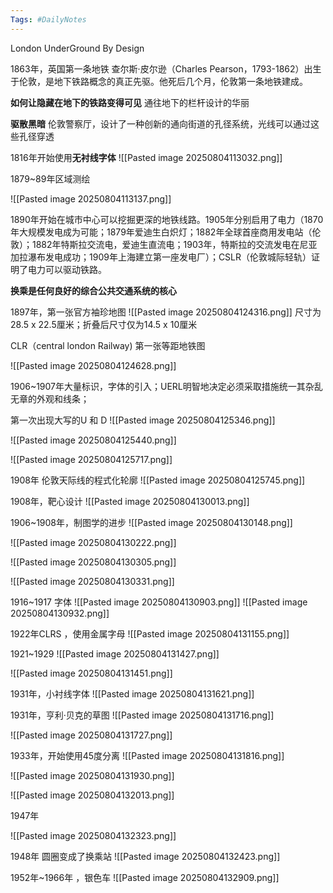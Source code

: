 ```yaml
---
Tags: #DailyNotes 
---
```



London UnderGround By Design


1863年，英国第一条地铁
查尔斯·皮尔逊（Charles Pearson，1793-1862）出生于伦敦，是地下铁路概念的真正先驱。他死后几个月，伦敦第一条地铁建成。

**如何让隐藏在地下的铁路变得可见**
通往地下的栏杆设计的华丽

**驱散黑暗**
伦敦警察厅，设计了一种创新的通向街道的孔径系统，光线可以通过这些孔径穿透


1816年开始使用**无衬线字体**
![[Pasted image 20250804113032.png]]


1879~89年区域测绘

![[Pasted image 20250804113137.png]]


1890年开始在城市中心可以挖掘更深的地铁线路。1905年分别启用了电力（1870年大规模发电成为可能；1879年爱迪生白炽灯；1882年全球首座商用发电站（伦敦）；1882年特斯拉交流电，爱迪生直流电；1903年，特斯拉的交流发电在尼亚加拉瀑布发电成功；1909年上海建立第一座发电厂）；CSLR（伦敦城际轻轨）证明了电力可以驱动铁路。

**换乘是任何良好的综合公共交通系统的核心**


1897年，第一张官方袖珍地图
![[Pasted image 20250804124316.png]]
尺寸为28.5 x 22.5厘米；折叠后尺寸仅为14.5 x 10厘米


CLR（central london Railway) 第一张等距地铁图

![[Pasted image 20250804124628.png]]


1906~1907年大量标识，字体的引入；UERL明智地决定必须采取措施统一其杂乱无章的外观和线条；

第一次出现大写的U 和 D
![[Pasted image 20250804125346.png]]


![[Pasted image 20250804125440.png]]

![[Pasted image 20250804125717.png]]


1908年 
伦敦天际线的程式化轮廓
![[Pasted image 20250804125745.png]]


1908年，靶心设计
![[Pasted image 20250804130013.png]]


1906~1908年，制图学的进步
![[Pasted image 20250804130148.png]]


![[Pasted image 20250804130222.png]]


![[Pasted image 20250804130305.png]]


![[Pasted image 20250804130331.png]]


1916~1917 字体
![[Pasted image 20250804130903.png]]
![[Pasted image 20250804130932.png]]


1922年CLRS ，使用金属字母
![[Pasted image 20250804131155.png]]


1921~1929
![[Pasted image 20250804131427.png]]


![[Pasted image 20250804131451.png]]



1931年，小衬线字体
![[Pasted image 20250804131621.png]]



1931年，亨利·贝克的草图
![[Pasted image 20250804131716.png]]

![[Pasted image 20250804131727.png]]


1933年，开始使用45度分离
![[Pasted image 20250804131816.png]]


![[Pasted image 20250804131930.png]]


![[Pasted image 20250804132013.png]]

1947年

![[Pasted image 20250804132323.png]]



1948年 圆圈变成了换乘站
![[Pasted image 20250804132423.png]]


1952年~1966年 ，银色车
![[Pasted image 20250804132909.png]]



